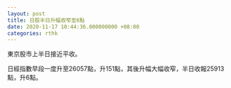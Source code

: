 ```yaml
---
layout: post
title: 日股半日升幅收窄至6點
date: 2020-11-17 10:44:36.000000000 +08:00
categories: rthk
---
```


東京股市上半日接近平收。

日經指數早段一度升至26057點，升151點，其後升幅大幅收窄，半日收報25913點，升6點。
